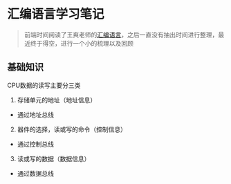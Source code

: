 # 汇编语言学习笔记
> 前端时间阅读了王爽老师的[汇编语言](https://book.douban.com/subject/25726019/)，之后一直没有抽出时间进行整理，最近终于得空，进行一个小的梳理以及回顾
## 基础知识
CPU数据的读写主要分三类
1. 存储单元的地址（地址信息）
  - 通过地址总线
2. 器件的选择，读或写的命令（控制信息）
  - 通过控制总线
3. 读或写的数据（数据信息）
  - 通过数据总线

